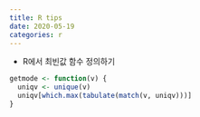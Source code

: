 ```yaml
---
title: R tips
date: 2020-05-19
categories: r
---
```


* R에서 최빈값 함수 정의하기
```r
getmode <- function(v) {
  uniqv <- unique(v)
  uniqv[which.max(tabulate(match(v, uniqv)))]
}
```
